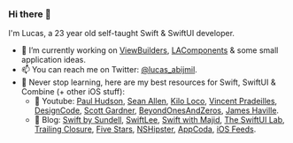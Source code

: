 ### Hi there 👋

I'm Lucas, a 23 year old self-taught Swift & SwiftUI developer.
- 🔭 I’m currently working on [ViewBuilders](https://github.com/LucasAbijmil/ViewBuilders), [LAComponents](https://github.com/LucasAbijmil/LAComponents) & some small application ideas.
- 📫 You can reach me on Twitter: [@lucas_abijmil](https://twitter.com/lucas_abijmil). 
- 🧠 Never stop learning, here are my best resources for Swift, SwiftUI & Combine (+ other iOS stuff): 
  -  🎥 Youtube: [Paul Hudson](https://www.youtube.com/channel/UCmJi5RdDLgzvkl3Ly0DRMlQ), [Sean Allen](https://www.youtube.com/channel/UCbTw29mcP12YlTt1EpUaVJw), [Kilo Loco](https://www.youtube.com/channel/UCv75sKQFFIenWHrprnrR9aA), [Vincent Pradeilles](https://www.youtube.com/channel/UCjkoQk5fOk6lH-shlm53vlw), [DesignCode](https://www.youtube.com/channel/UCTIhfOopxukTIRkbXJ3kN-g), [Scott Gardner](https://www.youtube.com/channel/UCTKUaKnsZrljGgm9a2ES9-g), [BeyondOnesAndZeros](https://www.youtube.com/channel/UCop-9gn7T4vYACtRwpBlHZw), [James Haville](https://www.youtube.com/channel/UCBo6NP6WdlePYlJMLKLK40g).
  -  📝 Blog: [Swift by Sundell](https://www.swiftbysundell.com/), [SwiftLee](https://www.avanderlee.com/), [Swift with Majid](https://swiftwithmajid.com/), [The SwiftUI Lab](https://swiftui-lab.com/), [Trailing Closure](https://trailingclosure.com/), [Five Stars](https://www.fivestars.blog/), [NSHipster](https://nshipster.com/), [AppCoda](https://www.appcoda.com/), [iOS Feeds](https://iosfeeds.com/).
